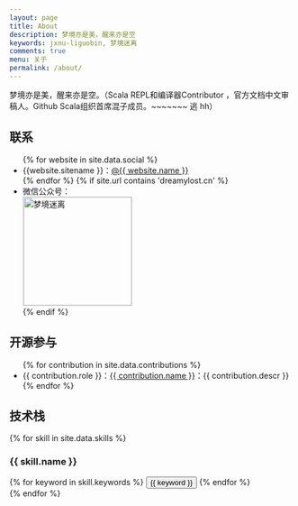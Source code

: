 ```yaml
---
layout: page
title: About
description: 梦境亦是美，醒来亦是空
keywords: jxnu-liguobin, 梦境迷离
comments: true
menu: 关于
permalink: /about/
---
```


梦境亦是美，醒来亦是空。（Scala REPL和编译器Contributor ，官方文档中文审稿人。Github Scala组织首席混子成员。~~~~~~~ 逃 hh）

## 联系

<ul>
{% for website in site.data.social %}
<li>{{website.sitename }}：<a href="{{ website.url }}" target="_blank">@{{ website.name }}</a></li>
{% endfor %}
{% if site.url contains 'dreamylost.cn' %}
<li>
微信公众号：<br />
<img style="height:192px;width:192px;border:1px solid lightgrey;" src="{{ assets_base_url }}/assets/images/qrcode.jpg" alt="梦境迷离" />
</li>
{% endif %}
</ul>

## 开源参与

<ul>
{% for contribution in site.data.contributions %}
<li>{{ contribution.role }}：<a href="{{ contribution.url }}" target="_blank">{{ contribution.name }}</a>：{{ contribution.descr }} </li>
{% endfor %}
</ul>

## 技术栈

{% for skill in site.data.skills %}
### {{ skill.name }}
<div class="btn-inline">
{% for keyword in skill.keywords %}
<button class="btn btn-outline" type="button">{{ keyword }}</button>
{% endfor %}
</div>
{% endfor %}
